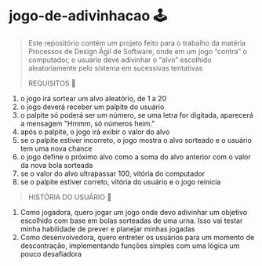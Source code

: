 # jogo-de-adivinhacao :joystick:
>Este repositório contém um projeto feito para o trabalho da matéria Processos de Design Ágil de Software, onde em um jogo “contra” o computador, o usuário deve adivinhar o “alvo” escolhido aleatoriamente pelo sistema em sucessivas tentativas
>
>REQUISITOS :space_invader:
1. o jogo irá sortear um alvo aleatório, de 1 a 20
2. o jogo deverá receber um palpite do usuário
3. o palpite só poderá ser um número, se uma letra for digitada, aparecerá a mensagem "Hmmm, só números heim."
4. após o palpite, o jogo irá exibir o valor do alvo
5. se o palpite estiver incorreto, o jogo mostra o alvo sorteado e o usuário tem uma nova chance
6. o jogo define o próximo alvo como a soma do alvo anterior com o valor da nova bola sorteada
7. se o valor do alvo ultrapassar 100, vitória do computador 
8. se o palpite estiver correto, vitória do usuário e o jogo reinicia
>
>HISTÓRIA DO USUÁRIO :space_invader:
1. Como jogadora, quero jogar um jogo onde devo adivinhar um objetivo escolhido com base em bolas sorteadas de uma urna. Isso vai testar minha habilidade de prever e planejar minhas jogadas
2. Como desenvolvedora, quero entreter os usuários para um momento de descontração, implementando funções simples com uma lógica um pouco desafiadora

